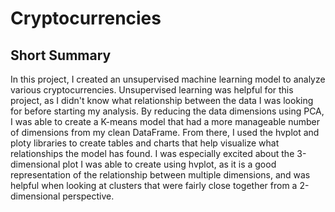 # Cryptocurrencies
## Short Summary
In this project, I created an unsupervised machine learning model to analyze various cryptocurrencies. Unsupervised learning was helpful for this project, as I didn't know what relationship between the data I was looking for before starting my analysis. By reducing the data dimensions using PCA, I was able to create a K-means model that had a more manageable number of dimensions from my clean DataFrame. From there, I used the hvplot and ploty libraries to create tables and charts that help visualize what relationships the model has found. I was especially excited about the 3-dimensional plot I was able to create using hvplot, as it is a good representation of the relationship between multiple dimensions, and was helpful when looking at clusters that were fairly close together from a 2-dimensional perspective.
